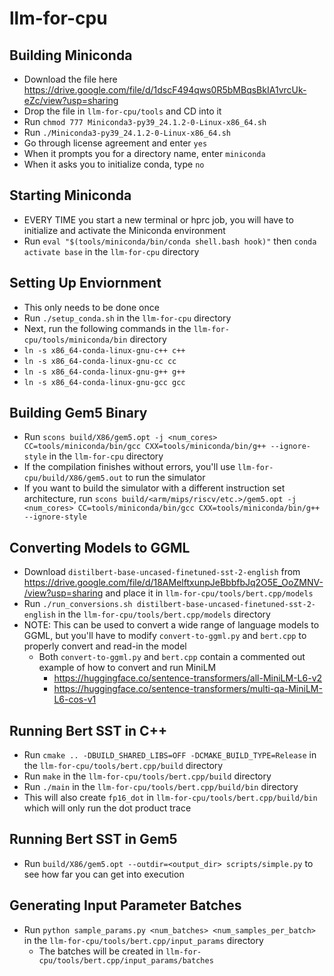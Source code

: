 # llm-for-cpu
## Building Miniconda
* Download the file here https://drive.google.com/file/d/1dscF494qws0R5bMBqsBkIA1vrcUk-eZc/view?usp=sharing
* Drop the file in `llm-for-cpu/tools` and CD into it
* Run `chmod 777 Miniconda3-py39_24.1.2-0-Linux-x86_64.sh`
* Run `./Miniconda3-py39_24.1.2-0-Linux-x86_64.sh`
* Go through license agreement and enter `yes`
* When it prompts you for a directory name, enter `miniconda`
* When it asks you to initialize conda, type `no`

## Starting Miniconda
* EVERY TIME you start a new terminal or hprc job, you will have to initialize and activate the Miniconda environment
* Run `eval "$(tools/miniconda/bin/conda shell.bash hook)"` then `conda activate base` in the `llm-for-cpu` directory

## Setting Up Enviornment
* This only needs to be done once
* Run `./setup_conda.sh` in the `llm-for-cpu` directory
* Next, run the following commands in the `llm-for-cpu/tools/miniconda/bin` directory
* `ln -s x86_64-conda-linux-gnu-c++ c++`
* `ln -s x86_64-conda-linux-gnu-cc cc`
* `ln -s x86_64-conda-linux-gnu-g++ g++`
* `ln -s x86_64-conda-linux-gnu-gcc gcc`

## Building Gem5 Binary
* Run `scons build/X86/gem5.opt -j <num_cores> CC=tools/miniconda/bin/gcc CXX=tools/miniconda/bin/g++ --ignore-style` in the `llm-for-cpu` directory
* If the compilation finishes without errors, you'll use `llm-for-cpu/build/X86/gem5.out` to run the simulator
* If you want to build the simulator with a different instruction set architecture, run `scons build/<arm/mips/riscv/etc.>/gem5.opt -j <num_cores> CC=tools/miniconda/bin/gcc CXX=tools/miniconda/bin/g++ --ignore-style` 

## Converting Models to GGML
* Download `distilbert-base-uncased-finetuned-sst-2-english` from https://drive.google.com/file/d/18AMelftxunpJeBbbfbJq2O5E_OoZMNV-/view?usp=sharing and place it in `llm-for-cpu/tools/bert.cpp/models`
* Run `./run_conversions.sh distilbert-base-uncased-finetuned-sst-2-english` in the `llm-for-cpu/tools/bert.cpp/models` directory
* NOTE: This can be used to convert a wide range of language models to GGML, but you'll have to modify `convert-to-ggml.py` and `bert.cpp` to properly convert and read-in the model
  * Both `convert-to-ggml.py` and `bert.cpp` contain a commented out example of how to convert and run MiniLM
    * https://huggingface.co/sentence-transformers/all-MiniLM-L6-v2
    * https://huggingface.co/sentence-transformers/multi-qa-MiniLM-L6-cos-v1

## Running Bert SST in C++
* Run `cmake .. -DBUILD_SHARED_LIBS=OFF -DCMAKE_BUILD_TYPE=Release` in the `llm-for-cpu/tools/bert.cpp/build` directory
* Run `make` in the `llm-for-cpu/tools/bert.cpp/build` directory
* Run `./main` in the `llm-for-cpu/tools/bert.cpp/build/bin` directory
* This will also create `fp16_dot` in `llm-for-cpu/tools/bert.cpp/build/bin` which will only run the dot product trace

## Running Bert SST in Gem5
* Run `build/X86/gem5.opt --outdir=<output_dir> scripts/simple.py` to see how far you can get into execution

## Generating Input Parameter Batches
* Run `python sample_params.py <num_batches> <num_samples_per_batch>` in the `llm-for-cpu/tools/bert.cpp/input_params` directory
  * The batches will be created in `llm-for-cpu/tools/bert.cpp/input_params/batches`
